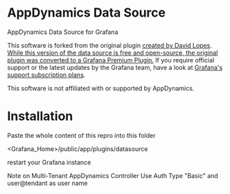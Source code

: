 # AppDynamics Data Source

AppDynamics Data Source for Grafana

This software is forked from the original plugin [created by David Lopes](https://github.com/dlopes7). [While this version of the data source is free and open-source, the original plugin was converted to a Grafana Premium Plugin.](https://github.com/grafana/grafana-plugin-repository/pull/189) If you require official support or the latest updates by the Grafana team, have a look at [Grafana's support subscription plans](https://grafana.com/services/support).

This software is not affiliated with or supported by AppDynamics.


# Installation
Paste the whole content of this repro into this folder

<Grafana_Home>/public/app/plugins/datasource

restart your Grafana instance

Note on Multi-Tenant AppDynamics Controller
Use Auth Type "Basic" and user@tendant as user name

